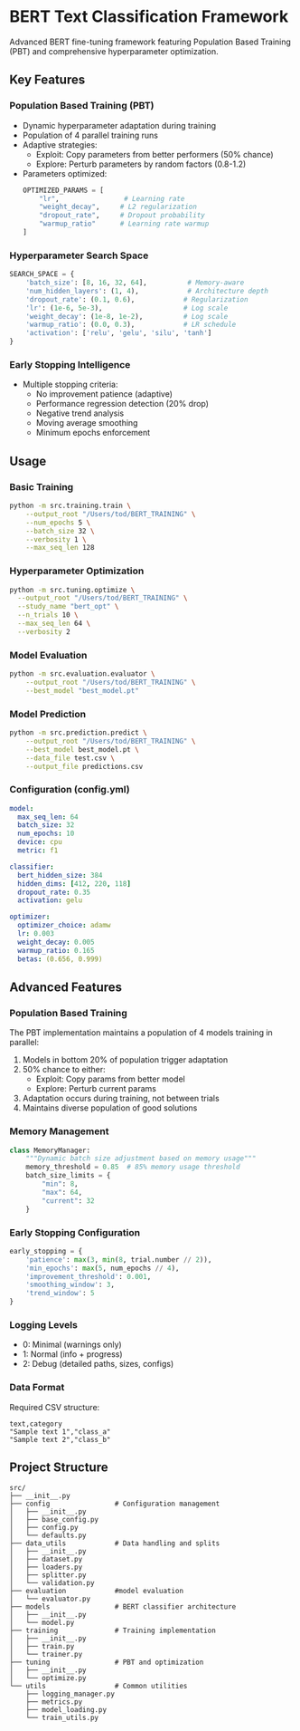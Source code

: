 # BERT Text Classification Framework

Advanced BERT fine-tuning framework featuring Population Based Training (PBT) and comprehensive hyperparameter optimization.

## Key Features

### Population Based Training (PBT)
- Dynamic hyperparameter adaptation during training
- Population of 4 parallel training runs 
- Adaptive strategies:
  - Exploit: Copy parameters from better performers (50% chance)
  - Explore: Perturb parameters by random factors (0.8-1.2)
- Parameters optimized:
  ```python
  OPTIMIZED_PARAMS = [
      "lr",                # Learning rate
      "weight_decay",     # L2 regularization
      "dropout_rate",     # Dropout probability
      "warmup_ratio"      # Learning rate warmup
  ]
  ```

### Hyperparameter Search Space
```python
SEARCH_SPACE = {
    'batch_size': [8, 16, 32, 64],          # Memory-aware
    'num_hidden_layers': (1, 4),            # Architecture depth
    'dropout_rate': (0.1, 0.6),            # Regularization
    'lr': (1e-6, 5e-3),                    # Log scale
    'weight_decay': (1e-8, 1e-2),          # Log scale
    'warmup_ratio': (0.0, 0.3),            # LR schedule
    'activation': ['relu', 'gelu', 'silu', 'tanh']
}
```

### Early Stopping Intelligence
- Multiple stopping criteria:
  - No improvement patience (adaptive)
  - Performance regression detection (20% drop)
  - Negative trend analysis
  - Moving average smoothing
  - Minimum epochs enforcement

## Usage

### Basic Training
```bash
python -m src.training.train \
    --output_root "/Users/tod/BERT_TRAINING" \
    --num_epochs 5 \
    --batch_size 32 \
    --verbosity 1 \
    --max_seq_len 128
```

### Hyperparameter Optimization
```bash
python -m src.tuning.optimize \
  --output_root "/Users/tod/BERT_TRAINING" \
  --study_name "bert_opt" \
  --n_trials 10 \
  --max_seq_len 64 \
  --verbosity 2
```
### Model Evaluation
```bash
python -m src.evaluation.evaluator \
    --output_root "/Users/tod/BERT_TRAINING" \
    --best_model "best_model.pt"
```

### Model Prediction
```bash
python -m src.prediction.predict \
    --output_root "/Users/tod/BERT_TRAINING" \
    --best_model best_model.pt \
    --data_file test.csv \
    --output_file predictions.csv
```
### Configuration (config.yml)
```yaml
model:
  max_seq_len: 64
  batch_size: 32
  num_epochs: 10
  device: cpu
  metric: f1

classifier:
  bert_hidden_size: 384
  hidden_dims: [412, 220, 118]
  dropout_rate: 0.35
  activation: gelu

optimizer:
  optimizer_choice: adamw
  lr: 0.003
  weight_decay: 0.005
  warmup_ratio: 0.165
  betas: (0.656, 0.999)
```

## Advanced Features

### Population Based Training
The PBT implementation maintains a population of 4 models training in parallel:
1. Models in bottom 20% of population trigger adaptation
2. 50% chance to either:
   - Exploit: Copy params from better model
   - Explore: Perturb current params
3. Adaptation occurs during training, not between trials
4. Maintains diverse population of good solutions

### Memory Management
```python
class MemoryManager:
    """Dynamic batch size adjustment based on memory usage"""
    memory_threshold = 0.85  # 85% memory usage threshold
    batch_size_limits = {
        "min": 8,
        "max": 64,
        "current": 32
    }
```

### Early Stopping Configuration
```python
early_stopping = {
    'patience': max(3, min(8, trial.number // 2)),
    'min_epochs': max(5, num_epochs // 4),
    'improvement_threshold': 0.001,
    'smoothing_window': 3,
    'trend_window': 5
}
```

### Logging Levels
- 0: Minimal (warnings only)
- 1: Normal (info + progress)
- 2: Debug (detailed paths, sizes, configs)

### Data Format
Required CSV structure:
```csv
text,category
"Sample text 1","class_a"
"Sample text 2","class_b"
```

## Project Structure
```
src/
├── __init__.py
├── config                # Configuration management
│   ├── __init__.py
│   ├── base_config.py
│   ├── config.py
│   └── defaults.py
├── data_utils            # Data handling and splits
│   ├── __init__.py
│   ├── dataset.py
│   ├── loaders.py
│   ├── splitter.py
│   └── validation.py
├── evaluation            #model evaluation
│   └── evaluator.py
├── models                # BERT classifier architecture
│   ├── __init__.py
│   └── model.py
├── training              # Training implementation
│   ├── __init__.py
│   ├── train.py
│   └── trainer.py
├── tuning                # PBT and optimization
│   ├── __init__.py
│   └── optimize.py
└── utils                 # Common utilities
    ├── logging_manager.py
    ├── metrics.py
    ├── model_loading.py
    └── train_utils.py
```
